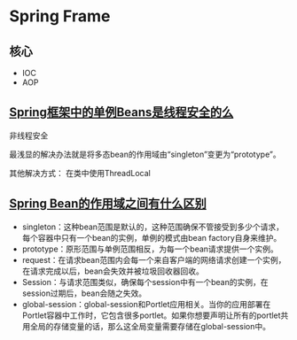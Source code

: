 # Spring Frame
## 核心
- IOC
- AOP

## [Spring框架中的单例Beans是线程安全的么](http://www.codeceo.com/article/spring-top-25-interview.html#singleton_bean_threadsafe)

非线程安全

最浅显的解决办法就是将多态bean的作用域由“singleton”变更为“prototype”。   

其他解决方式： 在类中使用ThreadLocal


## [Spring Bean的作用域之间有什么区别](http://www.codeceo.com/article/spring-top-25-interview.html#bean_scopes)

- singleton：这种bean范围是默认的，这种范围确保不管接受到多少个请求，每个容器中只有一个bean的实例，单例的模式由bean factory自身来维护。    
- prototype：原形范围与单例范围相反，为每一个bean请求提供一个实例。    
- request：在请求bean范围内会每一个来自客户端的网络请求创建一个实例，在请求完成以后，bean会失效并被垃圾回收器回收。   
- Session：与请求范围类似，确保每个session中有一个bean的实例，在session过期后，bean会随之失效。   
- global-session：global-session和Portlet应用相关。当你的应用部署在Portlet容器中工作时，它包含很多portlet。如果你想要声明让所有的portlet共用全局的存储变量的话，那么这全局变量需要存储在global-session中。